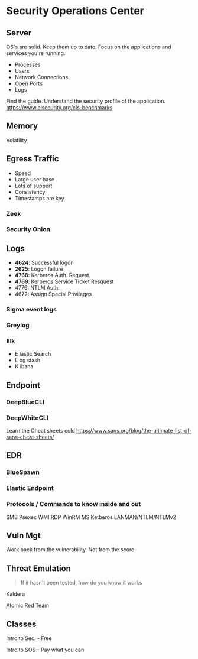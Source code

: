 # Security Operations Center

## Server

OS's are solid. Keep them up to date. Focus on the applications and services you're running.

- Processes
- Users
- Network Connections
- Open Ports
- Logs

Find the guide. Understand the security profile of the application.
<https://www.cisecurity.org/cis-benchmarks>

## Memory

Volatility

## Egress Traffic

- Speed
- Large user base
- Lots of support
- Consistency
- Timestamps are key

### Zeek

### Security Onion

## Logs

- **4624**: Successful logon
- **2625**: Logon failure
- **4768**: Kerberos Auth. Request
- **4769**: Kerberos Service Ticket Resquest
- 4776: NTLM Auth.
- 4672: Assign Special Privileges

### Sigma event logs

### Greylog

### Elk

- E lastic Search
- L og stash
- K ibana

## Endpoint

### DeepBlueCLI

### DeepWhiteCLI

Learn the Cheat sheets cold
<https://www.sans.org/blog/the-ultimate-list-of-sans-cheat-sheets/>

## EDR

### BlueSpawn

### Elastic Endpoint

### Protocols / Commands to know inside and out

SMB
Psexec
WMI
RDP
WinRM
MS Ketberos
    LANMAN/NTLM/NTLMv2

## Vuln Mgt

Work back from the vulnerability. Not from the score.

## Threat Emulation

> If it hasn't been tested, how do you know it works

Kaldera

Atomic Red Team

## Classes

Intro to Sec. - Free

Intro to SOS - Pay what you can
